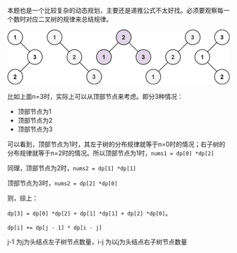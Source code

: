 本题也是一个比较复杂的动态规划，主要还是递推公式不太好找。必须要观察每一个数时对应二叉树的规律来总结规律。

![uniquebstn](../img/uniquebstn.jpg)

比如上面n=3时，实际上可以从顶部节点来考虑。即分3种情况：

- 顶部节点为1
- 顶部节点为2
- 顶部节点为3

可以看到，顶部节点为1时，其左子树的分布规律就等于n=0时的情况；右子树的分布规律就等于n=2时的情况。所以顶部节点为1时，`nums1 = dp[0] *dp[2]`

同理，顶部节点为2时，`nums2 = dp[1] *dp[1]`

顶部节点为3时，`nums2 = dp[2] *dp[0]`

则，综上：

`dp[3] = dp[0] *dp[2] + dp[1] *dp[1] + dp[2] *dp[0]`。

`dp[i] += dp[j - 1] * dp[i - j]`

j-1 为j为头结点左子树节点数量，i-j 为以j为头结点右子树节点数量